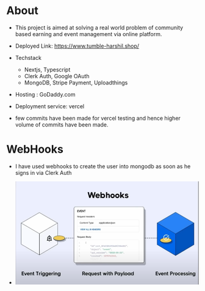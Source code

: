 # About

- This project is aimed at solving a real world problem of community based earning and event management via online platform.
- Deployed Link: https://www.tumble-harshil.shop/
- Techstack

  - Nextjs, Typescript
  - Clerk Auth, Google OAuth
  - MongoDB, Stripe Payment, Uploadthings

- Hosting : GoDaddy.com
- Deployment service: vercel
- few commits have been made for vercel testing and hence higher volume of commits have been made.

# WebHooks

- I have used webhooks to create the user into mongodb as soon as he signs in via Clerk Auth

- ![alt text](image.png)
